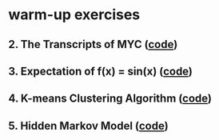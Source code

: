 #  warm-up  exercises

## 2. The Transcripts of MYC ([code](https://github.com/spuronlee/exerciese/blob/master/MYC.R))

## 3. Expectation of f(x) = sin(x) ([code](https://github.com/spuronlee/exerciese/tree/master/Stan))

## 4. K-means Clustering Algorithm ([code](https://github.com/spuronlee/exerciese/blob/master/KMeans_algorithm.py))

## 5. Hidden Markov Model ([code](https://github.com/spuronlee/exerciese/tree/master/HMM))
